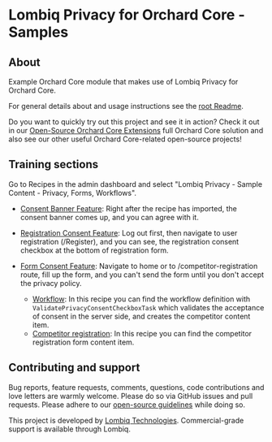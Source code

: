 # Lombiq Privacy for Orchard Core - Samples

## About

Example Orchard Core module that makes use of Lombiq Privacy for Orchard Core.

For general details about and usage instructions see the [root Readme](../Readme.md).

Do you want to quickly try out this project and see it in action? Check it out in our [Open-Source Orchard Core Extensions](https://github.com/Lombiq/Open-Source-Orchard-Core-Extensions) full Orchard Core solution and also see our other useful Orchard Core-related open-source projects!

## Training sections

Go to Recipes in the admin dashboard and select "Lombiq Privacy - Sample Content - Privacy, Forms, Workflows".

- [Consent Banner Feature](../Readme.md#consent-banner-feature): Right after the recipe has imported, the consent banner comes up, and you can agree with it.
- [Registration Consent Feature](../Readme.md#registration-consent-feature): Log out first, then navigate to user registration (/Register), and you can see, the registration consent checkbox at the bottom of registration form.
- [Form Consent Feature](../Readme.md#form-consent-feature): Navigate to home or to /competitor-registration route, fill up the form, and you can't send the form until you don't accept the privacy policy.

  - [Workflow](Recipes/Lombiq.Privacy.Samples.WorkflowType.recipe.json): In this recipe you can find the workflow definition with `ValidatePrivacyConsentCheckboxTask` which validates the acceptance of consent in the server side, and creates the competitor content item.
  - [Competitor registration](Recipes/Lombiq.Privacy.Samples.Content.recipe.json): In this recipe you can find the competitor registration form content item.

## Contributing and support

Bug reports, feature requests, comments, questions, code contributions and love letters are warmly welcome. Please do so via GitHub issues and pull requests. Please adhere to our [open-source guidelines](https://lombiq.com/open-source-guidelines) while doing so.

This project is developed by [Lombiq Technologies](https://lombiq.com/). Commercial-grade support is available through Lombiq.
